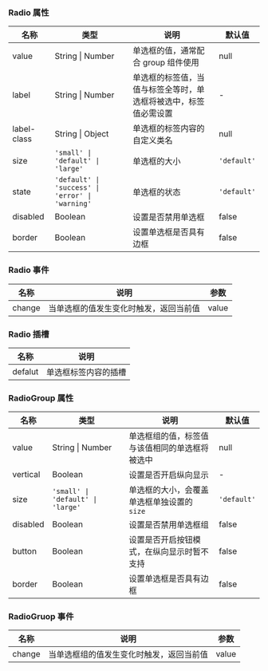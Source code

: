 ### Radio 属性

| 名称        | 类型             | 说明                                                             | 默认值    |
| ----------- | ---------------- | ---------------------------------------------------------------- | --------- |
| value       | String \| Number | 单选框的值，通常配合 group 组件使用                              | null      |
| label       | String \| Number | 单选框的标签值，当值与标签全等时，单选框将被选中，标签值必需设置 | -         |
| label-class | String \| Object | 单选框的标签内容的自定义类名                                     | null      |
| size        | `'small' \| 'default' \| 'large'`           | 单选框的大小               | `'default'` |
| state        | `'default' \| 'success' \| 'error' \| 'warning'`           | 单选框的状态                                   | `'default'` |
| disabled    | Boolean          | 设置是否禁用单选框                                               | false     |
| border      | Boolean          | 设置单选框是否具有边框                                           | false     |

### Radio 事件

| 名称      | 说明                                   | 参数  |
| --------- | -------------------------------------- | ----- |
| change | 当单选框的值发生变化时触发，返回当前值 | value |

### Radio 插槽

| 名称    | 说明                 |
| ------- | -------------------- |
| defalut | 单选框标签内容的插槽 |

### RadioGroup 属性

| 名称     | 类型             | 说明                                               | 默认值    |
| -------- | ---------------- | -------------------------------------------------- | --------- |
| value    | String \| Number | 单选框组的值，标签值与该值相同的单选框将被选中     | null      |
| vertical | Boolean          | 设置是否开启纵向显示                               | -         |
| size     | `'small' \| 'default' \| 'large'`           | 单选框的大小，会覆盖单选框单独设置的 `size` | `'default'` |
| disabled | Boolean          | 设置是否禁用单选框组                               | false     |
| button   | Boolean          | 设置是否开启按钮模式，在纵向显示时暂不支持         | false     |
| border   | Boolean          | 设置单选框是否具有边框                             | false     |

### RadioGruop 事件

| 名称      | 说明                                     | 参数  |
| --------- | ---------------------------------------- | ----- |
| change | 当单选框组的值发生变化时触发，返回当前值 | value |
